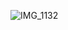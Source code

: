 ![IMG_1132](https://github.com/farmJun/workout-farmJun/assets/101688752/7a5bf8bd-7f0b-4c88-87ff-ae009a75d77a)
